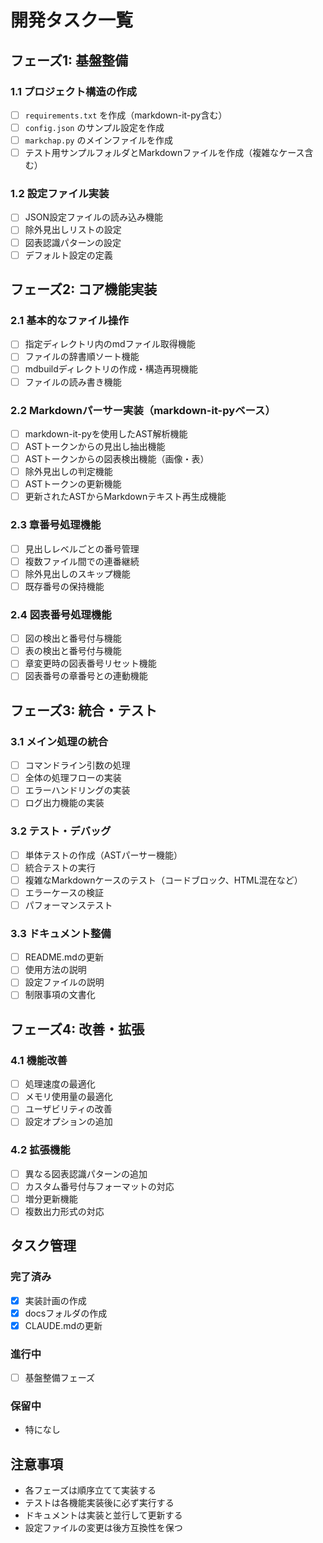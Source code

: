 # 開発タスク一覧

## フェーズ1: 基盤整備

### 1.1 プロジェクト構造の作成
- [ ] `requirements.txt` を作成（markdown-it-py含む）
- [ ] `config.json` のサンプル設定を作成
- [ ] `markchap.py` のメインファイルを作成
- [ ] テスト用サンプルフォルダとMarkdownファイルを作成（複雑なケース含む）

### 1.2 設定ファイル実装
- [ ] JSON設定ファイルの読み込み機能
- [ ] 除外見出しリストの設定
- [ ] 図表認識パターンの設定
- [ ] デフォルト設定の定義

## フェーズ2: コア機能実装

### 2.1 基本的なファイル操作
- [ ] 指定ディレクトリ内のmdファイル取得機能
- [ ] ファイルの辞書順ソート機能
- [ ] mdbuildディレクトリの作成・構造再現機能
- [ ] ファイルの読み書き機能

### 2.2 Markdownパーサー実装（markdown-it-pyベース）
- [ ] markdown-it-pyを使用したAST解析機能
- [ ] ASTトークンからの見出し抽出機能
- [ ] ASTトークンからの図表検出機能（画像・表）
- [ ] 除外見出しの判定機能
- [ ] ASTトークンの更新機能
- [ ] 更新されたASTからMarkdownテキスト再生成機能

### 2.3 章番号処理機能
- [ ] 見出しレベルごとの番号管理
- [ ] 複数ファイル間での連番継続
- [ ] 除外見出しのスキップ機能
- [ ] 既存番号の保持機能

### 2.4 図表番号処理機能
- [ ] 図の検出と番号付与機能
- [ ] 表の検出と番号付与機能
- [ ] 章変更時の図表番号リセット機能
- [ ] 図表番号の章番号との連動機能

## フェーズ3: 統合・テスト

### 3.1 メイン処理の統合
- [ ] コマンドライン引数の処理
- [ ] 全体の処理フローの実装
- [ ] エラーハンドリングの実装
- [ ] ログ出力機能の実装

### 3.2 テスト・デバッグ
- [ ] 単体テストの作成（ASTパーサー機能）
- [ ] 統合テストの実行
- [ ] 複雑なMarkdownケースのテスト（コードブロック、HTML混在など）
- [ ] エラーケースの検証
- [ ] パフォーマンステスト

### 3.3 ドキュメント整備
- [ ] README.mdの更新
- [ ] 使用方法の説明
- [ ] 設定ファイルの説明
- [ ] 制限事項の文書化

## フェーズ4: 改善・拡張

### 4.1 機能改善
- [ ] 処理速度の最適化
- [ ] メモリ使用量の最適化
- [ ] ユーザビリティの改善
- [ ] 設定オプションの追加

### 4.2 拡張機能
- [ ] 異なる図表認識パターンの追加
- [ ] カスタム番号付与フォーマットの対応
- [ ] 増分更新機能
- [ ] 複数出力形式の対応

## タスク管理

### 完了済み
- [x] 実装計画の作成
- [x] docsフォルダの作成
- [x] CLAUDE.mdの更新

### 進行中
- [ ] 基盤整備フェーズ

### 保留中
- 特になし

## 注意事項

- 各フェーズは順序立てて実装する
- テストは各機能実装後に必ず実行する
- ドキュメントは実装と並行して更新する
- 設定ファイルの変更は後方互換性を保つ